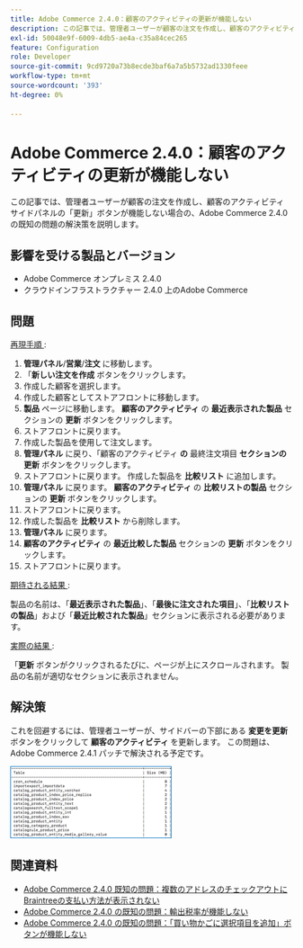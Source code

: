 ```yaml
---
title: Adobe Commerce 2.4.0：顧客のアクティビティの更新が機能しない
description: この記事では、管理者ユーザーが顧客の注文を作成し、顧客のアクティビティ サイドパネルの「更新」ボタンが機能しない場合の、Adobe Commerce 2.4.0 の既知の問題の解決策を説明します。
exl-id: 50048e9f-6009-4db5-ae4a-c35a84cec265
feature: Configuration
role: Developer
source-git-commit: 9cd9720a73b8ecde3baf6a7a5b5732ad1330feee
workflow-type: tm+mt
source-wordcount: '393'
ht-degree: 0%

---
```


# Adobe Commerce 2.4.0：顧客のアクティビティの更新が機能しない

この記事では、管理者ユーザーが顧客の注文を作成し、顧客のアクティビティ サイドパネルの「更新」ボタンが機能しない場合の、Adobe Commerce 2.4.0 の既知の問題の解決策を説明します。

## 影響を受ける製品とバージョン

* Adobe Commerce オンプレミス 2.4.0
* クラウドインフラストラクチャー 2.4.0 上のAdobe Commerce

## 問題

<u> 再現手順 </u>:

1. **管理パネル**/**営業**/**注文** に移動します。
1. 「**新しい注文を作成** ボタンをクリックします。
1. 作成した顧客を選択します。
1. 作成した顧客としてストアフロントに移動します。
1. **製品** ページに移動します。 **顧客のアクティビティ** の **最近表示された製品** セクションの **更新** ボタンをクリックします。
1. ストアフロントに戻ります。
1. 作成した製品を使用して注文します。
1. **管理パネル** に戻り、「顧客のアクティビティ **の** 最終注文項目 **セクションの**&#x200B;**更新** ボタンをクリックします。
1. ストアフロントに戻ります。 作成した製品を **比較リスト** に追加します。
1. **管理パネル** に戻ります。 **顧客のアクティビティ** の **比較リストの製品** セクションの **更新** ボタンをクリックします。
1. ストアフロントに戻ります。
1. 作成した製品を **比較リスト** から削除します。
1. **管理パネル** に戻ります。
1. **顧客のアクティビティ** の **最近比較した製品** セクションの **更新** ボタンをクリックします。
1. ストアフロントに戻ります。

<u> 期待される結果 </u>:

製品の名前は、「**最近表示された製品**」、「**最後に注文された項目**」、「**比較リストの製品**」および「**最近比較された製品**」セクションに表示される必要があります。

<u> 実際の結果 </u>:

「**更新** ボタンがクリックされるたびに、ページが上にスクロールされます。 製品の名前が適切なセクションに表示されません。

## 解決策

これを回避するには、管理者ユーザーが、サイドバーの下部にある **変更を更新** ボタンをクリックして **顧客のアクティビティ** を更新します。 この問題は、Adobe Commerce 2.4.1 パッチで解決される予定です。

![mceclip0.png](assets/mceclip0.png)

## 関連資料

* [Adobe Commerce 2.4.0 既知の問題：複数のアドレスのチェックアウトにBraintreeの支払い方法が表示されない](/help/troubleshooting/payments/magento-2-4-0-braintree-not-in-multiple-addresses-checkout.md)
* [Adobe Commerce 2.4.0 の既知の問題：輸出税率が機能しない](/help/troubleshooting/miscellaneous/magento-2-4-0-known-issue-export-tax-rates-does-not-work.md)
* [Adobe Commerce 2.4.0 の既知の問題：「買い物かごに選択項目を追加」ボタンが機能しない](/help/troubleshooting/miscellaneous/magento-2-4-0-add-selections-to-my-cart-does-not-work.md)
